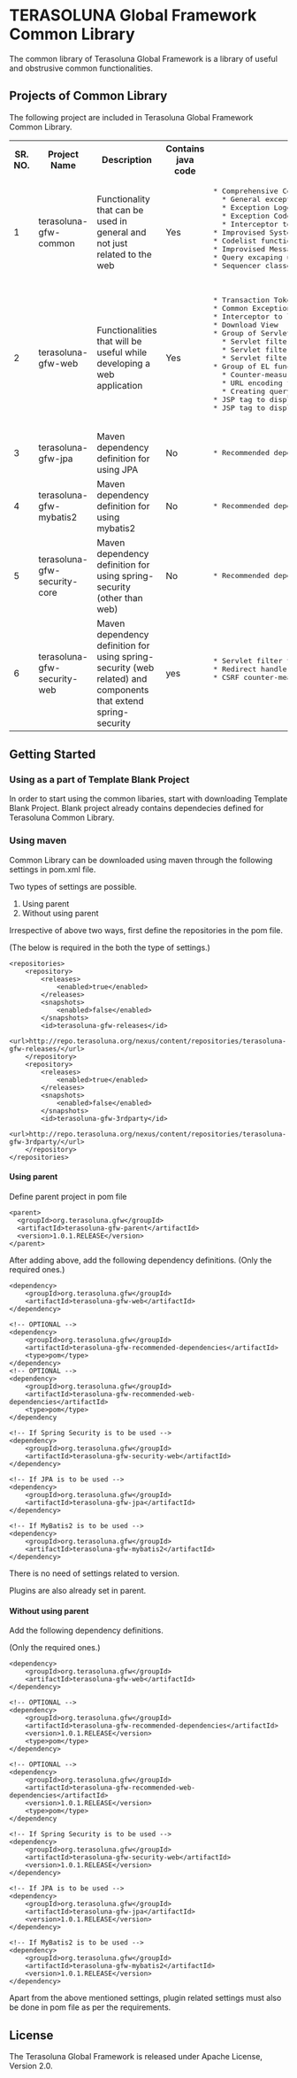# TERASOLUNA Global Framework Common Library

The common library of Terasoluna Global Framework is a library of useful and obstrusive common functionalities.

## Projects of Common Library

The following project are included in Terasoluna Global Framework Common Library.

<table>
  <tr>
    <th>SR. NO.</th><th>Project Name</th><th>Description</th><th>Contains java code</th><th>Functionalities</th>
  </tr>
  <tr>
    <td>1</td>
    <td>terasoluna-gfw-common</td>
    <td>Functionality that can be used in general and not just related to the web</td>
    <td>Yes</td>
    <td>
    <pre>
* Comprehensive Common Exception Handling Mechanism
  * General exception class (designed as per the needs of this mechanism)
  * Exception Logger
  * Exception Codes
  * Interceptor to output exception log
* Improvised System Time handling mechanism
* Codelist functionality
* Improvised Message handling mechasim
* Query excaping utilities for SQL, JPQL
* Sequencer classes
     </pre>
    </td>
  </tr>
  <tr>
    <td>2</td>
    <td>terasoluna-gfw-web</td><td>Functionalities that will be useful while developing a web application</td>
    <td>Yes</td>
    <td>
    <pre>
* Transaction Token Mechanism (Mechanism to prevent double submit)
* Common Exception Handler
* Interceptor to load Codelist
* Download View
* Group of Servlet filters to output log of information in MDC
  * Servlet filter parent class
  * Servlet filter to output tracking Id
  * Servlet filter to clear MDC
* Group of EL functions
  * Counter-measure for Cross-Site-Scripting
  * URL encoding functionality
  * Creating query parameters from JavaBean
* JSP tag to display pagination
* JSP tag to display output messages after request processes
    </pre>
    </td>
  </tr>
  <tr>
    <td>3</td><td>terasoluna-gfw-jpa</td><td>Maven dependency definition for using JPA</td><td>No</td><td><pre>* Recommended dependency definition</pre></td>
  </tr>
  <tr>
    <td>4</td><td>terasoluna-gfw-mybatis2</td><td>Maven dependency definition for using mybatis2</td><td>No</td><td><pre>* Recommended dependency definition</pre></td>
  </tr>
  <tr>
    <td>5</td><td>terasoluna-gfw-security-core</td><td>Maven dependency definition for using spring-security (other than web)</td><td>No</td><td><pre>* Recommended dependency definition</pre></td>
  </tr>
  <tr>
    <td>6</td>
    <td>terasoluna-gfw-security-web</td>
    <td>Maven dependency definition for using spring-security (web related) and components that extend spring-security</td>
    <td>yes</td>
    <td>
    <pre>
* Servlet filter to output the authenticated username in log
* Redirect handler to counter-measure open redirect vulnerablibility
* CSRF counter-measure
    </pre>
    </td>
  </tr>
</table>

## Getting Started

### Using as a part of Template Blank Project

In order to start using the common libaries, start with downloading Template Blank Project. Blank project already contains dependecies defined for Terasoluna Common Library.

### Using maven

Common Library can be downloaded using maven through the following settings in pom.xml file. 

Two types of settings are possible. 

1. Using parent
2. Without using parent

Irrespective of above two ways, first define the repositories in the pom file.

(The below is required in the both the type of settings.)

    <repositories>
        <repository>
            <releases>
                <enabled>true</enabled>
            </releases>
            <snapshots>
                <enabled>false</enabled>
            </snapshots>
            <id>terasoluna-gfw-releases</id>
            <url>http://repo.terasoluna.org/nexus/content/repositories/terasoluna-gfw-releases/</url>
        </repository>
        <repository>
            <releases>
                <enabled>true</enabled>
            </releases>
            <snapshots>
                <enabled>false</enabled>
            </snapshots>
            <id>terasoluna-gfw-3rdparty</id>
            <url>http://repo.terasoluna.org/nexus/content/repositories/terasoluna-gfw-3rdparty/</url>
        </repository>
    </repositories>

#### Using parent

Define parent project in pom file

    <parent>
      <groupId>org.terasoluna.gfw</groupId>
      <artifactId>terasoluna-gfw-parent</artifactId>
      <version>1.0.1.RELEASE</version>
    </parent>

After adding above, add the following dependency definitions. 
(Only the required ones.)

    <dependency>
        <groupId>org.terasoluna.gfw</groupId>
        <artifactId>terasoluna-gfw-web</artifactId>
    </dependency>

    <!-- OPTIONAL -->
    <dependency>
        <groupId>org.terasoluna.gfw</groupId>
        <artifactId>terasoluna-gfw-recommended-dependencies</artifactId>
        <type>pom</type>
    </dependency>
    <!-- OPTIONAL -->
    <dependency>
        <groupId>org.terasoluna.gfw</groupId>
        <artifactId>terasoluna-gfw-recommended-web-dependencies</artifactId>
        <type>pom</type>
    </dependency

    <!-- If Spring Security is to be used -->
    <dependency>
        <groupId>org.terasoluna.gfw</groupId>
        <artifactId>terasoluna-gfw-security-web</artifactId>
    </dependency>

    <!-- If JPA is to be used -->
    <dependency>
        <groupId>org.terasoluna.gfw</groupId>
        <artifactId>terasoluna-gfw-jpa</artifactId>
    </dependency>

    <!-- If MyBatis2 is to be used -->
    <dependency>
        <groupId>org.terasoluna.gfw</groupId>
        <artifactId>terasoluna-gfw-mybatis2</artifactId>
    </dependency>

There is no need of settings related to version. 

Plugins are also already set in parent.

#### Without using parent

Add the following dependency definitions. 

(Only the required ones.)

    <dependency>
        <groupId>org.terasoluna.gfw</groupId>
        <artifactId>terasoluna-gfw-web</artifactId>
    </dependency>

    <!-- OPTIONAL -->
    <dependency>
        <groupId>org.terasoluna.gfw</groupId>
        <artifactId>terasoluna-gfw-recommended-dependencies</artifactId>
        <version>1.0.1.RELEASE</version>
        <type>pom</type>
    </dependency>

    <!-- OPTIONAL -->
    <dependency>
        <groupId>org.terasoluna.gfw</groupId>
        <artifactId>terasoluna-gfw-recommended-web-dependencies</artifactId>
        <version>1.0.1.RELEASE</version>
        <type>pom</type>
    </dependency

    <!-- If Spring Security is to be used -->
    <dependency>
        <groupId>org.terasoluna.gfw</groupId>
        <artifactId>terasoluna-gfw-security-web</artifactId>
        <version>1.0.1.RELEASE</version>
    </dependency>

    <!-- If JPA is to be used -->
    <dependency>
        <groupId>org.terasoluna.gfw</groupId>
        <artifactId>terasoluna-gfw-jpa</artifactId>
        <version>1.0.1.RELEASE</version>
    </dependency>

    <!-- If MyBatis2 is to be used -->
    <dependency>
        <groupId>org.terasoluna.gfw</groupId>
        <artifactId>terasoluna-gfw-mybatis2</artifactId>
        <version>1.0.1.RELEASE</version>
    </dependency>

Apart from the above mentioned settings, plugin related settings must also be done in pom file as per the requirements.

## License
The Terasoluna Global Framework is released under Apache  License, Version 2.0.
